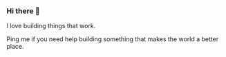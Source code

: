 ### Hi there 👋

I love building things that work.

Ping me if you need help building something that makes the world a better place.

